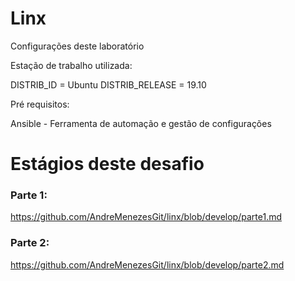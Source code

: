 # Linx

Configurações deste laboratório

Estação de trabalho utilizada:

DISTRIB_ID = Ubuntu
DISTRIB_RELEASE = 19.10

Pré requisitos:

Ansible - Ferramenta de automação e gestão de configurações


# Estágios deste desafio

### Parte 1:
https://github.com/AndreMenezesGit/linx/blob/develop/parte1.md

### Parte 2:
https://github.com/AndreMenezesGit/linx/blob/develop/parte2.md
